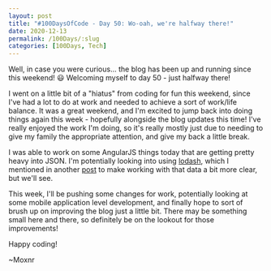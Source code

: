 ```yaml
---
layout: post
title: "#100DaysOfCode - Day 50: Wo-oah, we're halfway there!"
date: 2020-12-13
permalink: /100Days/:slug
categories: [100Days, Tech]
---
```


Well, in case you were curious... the blog has been up and running since this weekend! :smiley: Welcoming myself to day 50 - just halfway there!

I went on a little bit of a "hiatus" from coding for fun this weekend, since I've had a lot to do at work and needed to achieve a sort of work/life balance. It was a great weekend, and I'm excited to jump back into doing things again this week - hopefully alongside the blog updates this time! I've really enjoyed the work I'm doing, so it's really mostly just due to needing to give my family the appropriate attention, and give my back a little break.

I was able to work on some AngularJS things today that are getting pretty heavy into JSON. I'm potentially looking into using [lodash](https://lodash.com/), which I mentioned in another [post](https://m.ochs.io/100Days/day32) to make working with that data a bit more clear, but we'll see.

This week, I'll be pushing some changes for work, potentially looking at some mobile application level development, and finally hope to sort of brush up on improving the blog just a little bit. There may be something small here and there, so definitely be on the lookout for those improvements!

Happy coding!

~Moxnr
